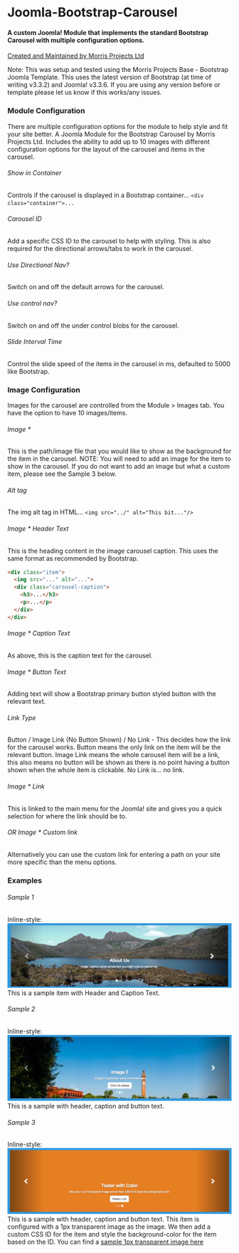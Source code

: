 # Joomla-Bootstrap-Carousel
#### A custom Joomla! Module that implements the standard Bootstrap Carousel with multiple configuration options.
[Created and Maintained by Morris Projects Ltd](http://morrisprojects.com)

Note: This was setup and tested using the Morris Projects Base - Bootstrap Joomla Template. This uses the latest version of Bootstrap (at time of writing v3.3.2) and Joomla! v3.3.6.
If you are using any version before or template please let us know if this works/any issues.

### Module Configuration
There are multiple configuration options for the module to help style and fit your site better. 
A Joomla Module for the Bootstrap Carousel by Morris Projects Ltd. Includes the ability to add up to 10 images with different configuration options for the layout of the carousel and items in the carousel.

###### Show in Container
Controls if the carousel is displayed in a Bootstrap container... `<div class="container">...`

###### Carousel ID
Add a specific CSS ID to the carousel to help with styling. This is also required for the directional arrows/tabs to work in the carousel.

###### Use Directional Nav?
Switch on and off the default arrows for the carousel.

###### Use control nav?
Switch on and off the under control blobs for the carousel.

###### Slide Interval Time
Control the slide speed of the items in the carousel in ms, defaulted to 5000 like Bootstrap.

### Image Configuration
Images for the carousel are controlled from the Module > Images tab. You have the option to have 10 images/items.

###### Image *
This is the path/image file that you would like to show as the background for the item in the carousel.
NOTE: You will need to add an image for the item to show in the carousel. If you do not want to add an image but what a custom item, please see the Sample 3 below.

###### Alt tag
The img alt tag in HTML... `<img src="../" alt="This bit..."/>`

###### Image * Header Text
This is the heading content in the image carousel caption. This uses the same format as recommended by Bootstrap.  
```html
<div class="item">
  <img src="..." alt="...">
  <div class="carousel-caption">
    <h3>...</h3>
    <p>...</p>
  </div>
</div>
```

###### Image * Caption Text
As above, this is the caption text for the carousel.

###### Image * Button Text
Adding text will show a Bootstrap primary button styled button with the relevant text.

###### Link Type
Button / Image Link (No Button Shown) / No Link - This decides how the link for the carousel works. Button means the only link on the item will be the relevant button. Image Link means the whole carousel item will be a link, this also means no button will be shown as there is no point having a button shown when the whole item is clickable. No Link is... no link.

###### Image * Link
This is linked to the main menu for the Joomla! site and gives you a quick selection for where the link should be to.

###### OR Image * Custom link
Alternatively you can use the custom link for entering a path on your site more specific than the menu options. 


### Examples

###### Sample 1
Inline-style: 
![alt text](https://github.com/StuartMorris0/Joomla-Bootstrap-Carousel/blob/master/Images/sample1.png "Sample 1")
This is a sample item with Header and Caption Text.

###### Sample 2
Inline-style: 
![alt text](https://github.com/StuartMorris0/Joomla-Bootstrap-Carousel/blob/master/Images/sample2.png "Sample 2")
This is a sample with header, caption and button text.

###### Sample 3
Inline-style: 
![alt text](https://github.com/StuartMorris0/Joomla-Bootstrap-Carousel/blob/master/Images/sample3.png "Sample 3")
This is a sample with header, caption and button text. This item is configured with a 1px transparent image as the image. We then add a custom CSS ID for the item and style the background-color for the item based on the ID. You can find a [sample 1px transparent image here](https://github.com/StuartMorris0/Joomla-Bootstrap-Carousel/blob/master/Images/1px_transparent.png)


